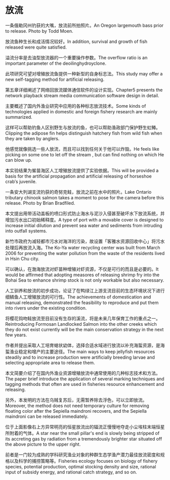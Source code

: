 # 放流

<p><span class="chinese">一条俄勒冈州钓获的大嘴，放流前所拍照片。</span><span class="english">An Oregon largemouth bass prior to release. Photo by Todd Moen.</span></p>

<p><span class="chinese">放流鱼种生长和成活情况较好。</span><span class="english">In addition, survival and growth of fish released were quite satisfied.</span></p>

<p><span class="chinese">溢流分率是去油型放流器的一个重要操作参数。</span><span class="english">The overflow ratio is an important parameter of the deoilinghydroyclone.</span></p>

<p><span class="chinese">此项研究可望对增殖放流鱼提供一种新型的自身标志法。</span><span class="english">This study may offer a new self-tagging method for artificial releasing.</span></p>

<p><span class="chinese">第五章详细阐述了网络回放流媒体通信软件的设计实现。</span><span class="english">Chapter5 presents the network playback stream media communication software design in detail.</span></p>

<p><span class="chinese">主要概述了国内外渔业研究中应用的各种标志放流技术。</span><span class="english">Some kinds of technologies applied in domestic and foreign fishery research are mainly summarized.</span></p>

<p><span class="chinese">这样可以帮助钓鱼人区别野生与放流的鱼，也可以帮助渔政部门保护野生虹鳟。</span><span class="english">Clipping the adipose fin helps distinguish hatchery fish from wild fish when they are taken by anglers.</span></p>

<p><span class="chinese">他感觉就像挑选一些人放流，而且可以找到任何关于他可以炸毁。</span><span class="english">He feels like picking on some one to let off the stream , but can find nothing on which He can blow up.</span></p>

<p><span class="chinese">本实验结果为鲎苗海区人工增殖放流提供了实验依据。</span><span class="english">This will be provided a basis for the artificial propagation and artificial releasing of horseshoe crab′s juvenile.</span></p>

<p><span class="chinese">一条安大列湖支流钓获的奇努克鲑，放流之前在水中的照片。</span><span class="english">Lake Ontario tributary chinook salmon takes a moment to pose for the camera before this release. Photo by Brian Bradfiled.</span></p>

<p><span class="chinese">本文提出用带活动盖板的喷口形式防止海水与泥沙入侵甚至破坏水下放流系统，并增加污水出口初始稀释度。</span><span class="english">A type of port with a movable cover is designed to increase initial dilution and prevent sea water and sediments from intruding into outfall systems.</span></p>

<p><span class="chinese">新竹市政府为减轻都市污水对海洋的污染，故设置「客雅水资源回收中心」将污水处理后再放流入海。</span><span class="english">The Ko-Ya water recycling center was built from March 2006 for preventing the water pollution from the waste of the residents lived in Hsin Chu city.</span></p>

<p><span class="chinese">可以确认，在渤海放流对虾苗种增殖对虾资源，不仅是可行的而且是必要的。</span><span class="english">It would be affirmed that adopting measores of releasing shrimp fry into the Bohai Sea to enhance shrimp stock is not only workable but also necessary.</span></p>

<p><span class="chinese">人工驯养和放流的初步成功，论证了在鸭绿江上游支流目前的生态环境状况下进行细鳞鱼人工增殖放流的可行性。</span><span class="english">The achievements of domestication and manual releasing, demonstrated the feasibility to reproduce and put them into rivers under the existing condition.</span></p>

<p><span class="chinese">将樱花钩吻鲑放流至目前没有生存的溪流，将是未来几年保育工作的重点之一。</span><span class="english">Reintroducing Formosan Landlocked Salmon into the other creeks which they do not exist currently will be the main conservation strategy in the next few years.</span></p>

<p><span class="chinese">作者并提出采取人工培育螅状幼体，选择合适水域进行放流以补充海蜇资源，是海蜇渔业稳定和增产的主要途径。</span><span class="english">The main ways to keep jellyfish resources steadily and to increase production were artificially breeding larvae and selecting appropriate area to release them.</span></p>

<p><span class="chinese">本文简要介绍了在国内外渔业资源增殖放流中通常使用的几种标志技术和方法。</span><span class="english">The paper brief introduce the application of several marking techniques and tagging methods that often are used in fisheries resource enhancement and releasing.</span></p>

<p><span class="chinese">另外，本发明的方法在乌贼复苏后，无需暂养除去浮色，可以立即放流。</span><span class="english">Moreover, the method does not need temporary culture for removing floating color after the Sepiella maindroni recovers, and the Sepiella maindroni can be released immediately.</span></p>

<p><span class="chinese">位于上面影像右上方异常明亮的恒星放流出的辐流正慢慢地夺走小尘埃柱末端恒星所附着的气体。</span><span class="english">A star near the small pillar's end is slowly being stripped of its accreting gas by radiation from a tremendously brighter star situated off the above picture to the upper right.</span></p>

<p><span class="chinese">前者是一门较为成熟的学科研究渔业对象的种群生态学渔产潜力最佳放流密度和规格以及科学的捕捞策略等。</span><span class="english">Fisheries ecology focuses on biology of fishery species, potential production, optimal stocking density and size, rational input of subsidy energy, and rational catch strategy, and so on.</span></p>

